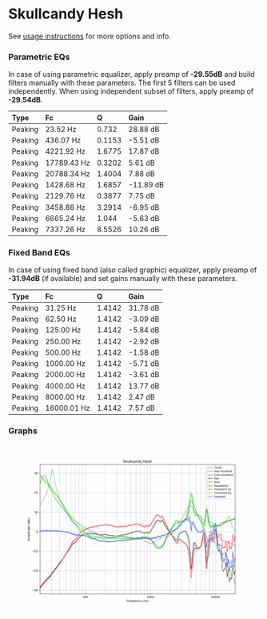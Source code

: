 # Skullcandy Hesh
See [usage instructions](https://github.com/jaakkopasanen/AutoEq#usage) for more options and info.

### Parametric EQs
In case of using parametric equalizer, apply preamp of **-29.55dB** and build filters manually
with these parameters. The first 5 filters can be used independently.
When using independent subset of filters, apply preamp of **-29.54dB**.

| Type    | Fc          |      Q | Gain      |
|:--------|:------------|:-------|:----------|
| Peaking | 23.52 Hz    | 0.732  | 28.88 dB  |
| Peaking | 436.07 Hz   | 0.1153 | -5.51 dB  |
| Peaking | 4221.92 Hz  | 1.6775 | 17.87 dB  |
| Peaking | 17789.43 Hz | 0.3202 | 5.61 dB   |
| Peaking | 20788.34 Hz | 1.4004 | 7.88 dB   |
| Peaking | 1428.68 Hz  | 1.6857 | -11.89 dB |
| Peaking | 2129.76 Hz  | 0.3877 | 7.75 dB   |
| Peaking | 3458.86 Hz  | 3.2914 | -6.95 dB  |
| Peaking | 6665.24 Hz  | 1.044  | -5.63 dB  |
| Peaking | 7337.26 Hz  | 8.5526 | 10.26 dB  |

### Fixed Band EQs
In case of using fixed band (also called graphic) equalizer, apply preamp of **-31.94dB**
(if available) and set gains manually with these parameters.

| Type    | Fc          |      Q | Gain     |
|:--------|:------------|:-------|:---------|
| Peaking | 31.25 Hz    | 1.4142 | 31.78 dB |
| Peaking | 62.50 Hz    | 1.4142 | -3.09 dB |
| Peaking | 125.00 Hz   | 1.4142 | -5.84 dB |
| Peaking | 250.00 Hz   | 1.4142 | -2.92 dB |
| Peaking | 500.00 Hz   | 1.4142 | -1.58 dB |
| Peaking | 1000.00 Hz  | 1.4142 | -5.71 dB |
| Peaking | 2000.00 Hz  | 1.4142 | -3.61 dB |
| Peaking | 4000.00 Hz  | 1.4142 | 13.77 dB |
| Peaking | 8000.00 Hz  | 1.4142 | 2.47 dB  |
| Peaking | 16000.01 Hz | 1.4142 | 7.57 dB  |

### Graphs
![](./Skullcandy%20Hesh.png)